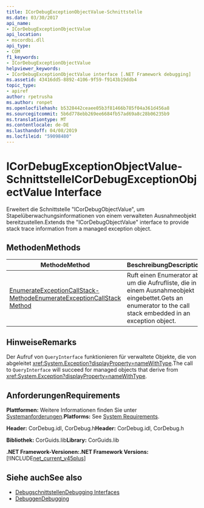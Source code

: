```yaml
---
title: ICorDebugExceptionObjectValue-Schnittstelle
ms.date: 03/30/2017
api_name:
- ICorDebugExceptionObjectValue
api_location:
- mscordbi.dll
api_type:
- COM
f1_keywords:
- ICorDebugExceptionObjectValue
helpviewer_keywords:
- ICorDebugExceptionObjectValue interface [.NET Framework debugging]
ms.assetid: 43416dd5-8892-4106-9f59-f9143b19ddb4
topic_type:
- apiref
author: rpetrusha
ms.author: ronpet
ms.openlocfilehash: b5328442ceaee05b3f81466b785f04a361d456a8
ms.sourcegitcommit: 5b6d778ebb269ee6684fb57ad69a8c28b06235b9
ms.translationtype: MT
ms.contentlocale: de-DE
ms.lasthandoff: 04/08/2019
ms.locfileid: "59098480"
---
```

# <a name="icordebugexceptionobjectvalue-interface"></a><span data-ttu-id="354fd-102">ICorDebugExceptionObjectValue-Schnittstelle</span><span class="sxs-lookup"><span data-stu-id="354fd-102">ICorDebugExceptionObjectValue Interface</span></span>
<span data-ttu-id="354fd-103">Erweitert die Schnittstelle "ICorDebugObjectValue", um Stapelüberwachungsinformationen von einem verwalteten Ausnahmeobjekt bereitzustellen.</span><span class="sxs-lookup"><span data-stu-id="354fd-103">Extends the "ICorDebugObjectValue" interface to provide stack trace information from a managed exception object.</span></span>  
  
## <a name="methods"></a><span data-ttu-id="354fd-104">Methoden</span><span class="sxs-lookup"><span data-stu-id="354fd-104">Methods</span></span>  
  
|<span data-ttu-id="354fd-105">Methode</span><span class="sxs-lookup"><span data-stu-id="354fd-105">Method</span></span>|<span data-ttu-id="354fd-106">Beschreibung</span><span class="sxs-lookup"><span data-stu-id="354fd-106">Description</span></span>|  
|------------|-----------------|  
|[<span data-ttu-id="354fd-107">EnumerateExceptionCallStack-Methode</span><span class="sxs-lookup"><span data-stu-id="354fd-107">EnumerateExceptionCallStack Method</span></span>](../../../../docs/framework/unmanaged-api/debugging/icordebugexceptionobjectvalue-enumerateexceptioncallstack-method.md)|<span data-ttu-id="354fd-108">Ruft einen Enumerator ab, um die Aufrufliste, die in einem Ausnahmeobjekt eingebettet.</span><span class="sxs-lookup"><span data-stu-id="354fd-108">Gets an enumerator to the call stack embedded in an exception object.</span></span>|  
  
## <a name="remarks"></a><span data-ttu-id="354fd-109">Hinweise</span><span class="sxs-lookup"><span data-stu-id="354fd-109">Remarks</span></span>  
 <span data-ttu-id="354fd-110">Der Aufruf von `QueryInterface` funktionieren für verwaltete Objekte, die von abgeleitet <xref:System.Exception?displayProperty=nameWithType>.</span><span class="sxs-lookup"><span data-stu-id="354fd-110">The call to `QueryInterface` will succeed for managed objects that derive from <xref:System.Exception?displayProperty=nameWithType>.</span></span>  
  
## <a name="requirements"></a><span data-ttu-id="354fd-111">Anforderungen</span><span class="sxs-lookup"><span data-stu-id="354fd-111">Requirements</span></span>  
 <span data-ttu-id="354fd-112">**Plattformen:** Weitere Informationen finden Sie unter [Systemanforderungen](../../../../docs/framework/get-started/system-requirements.md).</span><span class="sxs-lookup"><span data-stu-id="354fd-112">**Platforms:** See [System Requirements](../../../../docs/framework/get-started/system-requirements.md).</span></span>  
  
 <span data-ttu-id="354fd-113">**Header:** CorDebug.idl, CorDebug.h</span><span class="sxs-lookup"><span data-stu-id="354fd-113">**Header:** CorDebug.idl, CorDebug.h</span></span>  
  
 <span data-ttu-id="354fd-114">**Bibliothek:** CorGuids.lib</span><span class="sxs-lookup"><span data-stu-id="354fd-114">**Library:** CorGuids.lib</span></span>  
  
 **<span data-ttu-id="354fd-115">.NET Framework-Versionen:</span><span class="sxs-lookup"><span data-stu-id="354fd-115">.NET Framework Versions:</span></span>** [!INCLUDE[net_current_v45plus](../../../../includes/net-current-v45plus-md.md)]  
  
## <a name="see-also"></a><span data-ttu-id="354fd-116">Siehe auch</span><span class="sxs-lookup"><span data-stu-id="354fd-116">See also</span></span>

- [<span data-ttu-id="354fd-117">Debugschnittstellen</span><span class="sxs-lookup"><span data-stu-id="354fd-117">Debugging Interfaces</span></span>](../../../../docs/framework/unmanaged-api/debugging/debugging-interfaces.md)
- [<span data-ttu-id="354fd-118">Debuggen</span><span class="sxs-lookup"><span data-stu-id="354fd-118">Debugging</span></span>](../../../../docs/framework/unmanaged-api/debugging/index.md)
